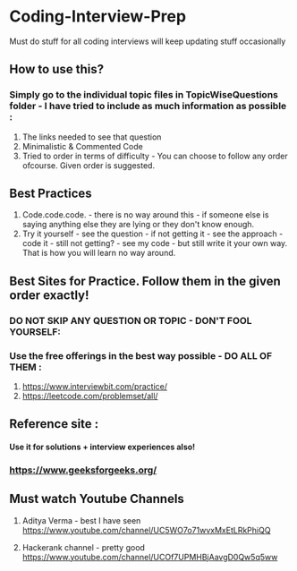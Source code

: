 # Coding-Interview-Prep
Must do stuff for all coding interviews will keep updating stuff occasionally


## How to use this? 
### Simply go to the individual topic files in TopicWiseQuestions folder - I have tried to include as much information as possible : 
1. The links needed to see that question
2. Minimalistic & Commented Code
3. Tried to order in terms of difficulty - You can choose to follow any order ofcourse. Given order is suggested.

## Best Practices
1. Code.code.code. - there is no way around this - if someone else is saying anything else they are lying or they don't know enough.
2. Try it yourself - see the question - if not getting it - see the approach - code it - still not getting? - see my code - but still write it your own way.
That is how you will learn no way around.

## Best Sites for Practice. Follow them in the given order exactly!
### DO NOT SKIP ANY QUESTION OR TOPIC - DON'T FOOL YOURSELF:
### Use the free offerings in the best way possible - DO ALL OF THEM : 
1. https://www.interviewbit.com/practice/
2. https://leetcode.com/problemset/all/


## Reference site : 
#### Use it for solutions + interview experiences also!
### https://www.geeksforgeeks.org/

## Must watch Youtube Channels

1. Aditya Verma - best I have seen 
https://www.youtube.com/channel/UC5WO7o71wvxMxEtLRkPhiQQ

2. Hackerank channel - pretty good
https://www.youtube.com/channel/UCOf7UPMHBjAavgD0Qw5q5ww
